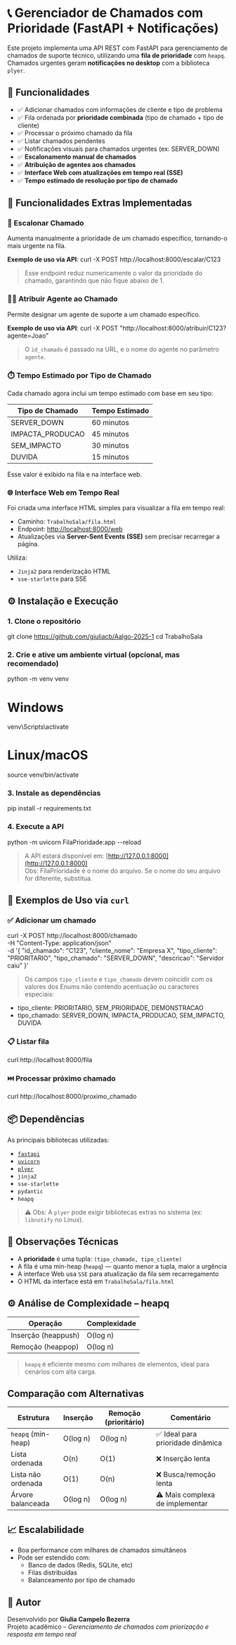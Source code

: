 # 📞 Gerenciador de Chamados com Prioridade (FastAPI + Notificações)
Este projeto implementa uma API REST com FastAPI para gerenciamento de chamados de suporte técnico, utilizando uma **fila de prioridade** com `heapq`. Chamados urgentes geram **notificações no desktop** com a biblioteca `plyer`.


## 🚀 Funcionalidades

- ✅ Adicionar chamados com informações de cliente e tipo de problema  
- ✅ Fila ordenada por **prioridade combinada** (tipo de chamado + tipo de cliente)  
- ✅ Processar o próximo chamado da fila  
- ✅ Listar chamados pendentes  
- ✅ Notificações visuais para chamados urgentes (ex: SERVER_DOWN)  
- ✅ **Escalonamento manual de chamados**
- ✅ **Atribuição de agentes aos chamados**
- ✅ **Interface Web com atualizações em tempo real (SSE)**
- ✅ **Tempo estimado de resolução por tipo de chamado**


## 🔧 Funcionalidades Extras Implementadas

### 🚨 Escalonar Chamado
Aumenta manualmente a prioridade de um chamado específico, tornando-o mais urgente na fila.

**Exemplo de uso via API**:
curl -X POST http://localhost:8000/escalar/C123

> Esse endpoint reduz numericamente o valor da prioridade do chamado, garantindo que não fique abaixo de 1.


### 👩‍💻 Atribuir Agente ao Chamado
Permite designar um agente de suporte a um chamado específico.

**Exemplo de uso via API**:
curl -X POST "http://localhost:8000/atribuir/C123?agente=Joao"

> O `id_chamado` é passado na URL, e o nome do agente no parâmetro `agente`.


### ⏱️ Tempo Estimado por Tipo de Chamado

Cada chamado agora inclui um tempo estimado com base em seu tipo:

| Tipo de Chamado     | Tempo Estimado |
|---------------------|----------------|
| SERVER_DOWN         | 60 minutos     |
| IMPACTA_PRODUCAO    | 45 minutos     |
| SEM_IMPACTO         | 30 minutos     |
| DUVIDA              | 15 minutos     |

Esse valor é exibido na fila e na interface web.


### 🌐 Interface Web em Tempo Real

Foi criada uma interface HTML simples para visualizar a fila em tempo real:

- Caminho: `TrabalhoSala/fila.html`
- Endpoint: [http://localhost:8000/web](http://localhost:8000/web)
- Atualizações via **Server-Sent Events (SSE)** sem precisar recarregar a página.

Utiliza:

- `Jinja2` para renderização HTML
- `sse-starlette` para SSE


## ⚙️ Instalação e Execução

### 1. Clone o repositório
git clone https://github.com/giuliacb/Aalgo-2025-1
cd TrabalhoSala


### 2. Crie e ative um ambiente virtual (opcional, mas recomendado)
python -m venv venv
# Windows
venv\Scripts\activate
# Linux/macOS
source venv/bin/activate


### 3. Instale as dependências
pip install -r requirements.txt

### 4. Execute a API
python -m uvicorn FilaPrioridade:app --reload

> A API estará disponível em: [http://127.0.0.1:8000](http://127.0.0.1:8000)  
> Obs: FilaPrioridade é o nome do arquivo. Se o nome do seu arquivo for diferente, substitua.


## 🔁 Exemplos de Uso via `curl`

### ✅ Adicionar um chamado
curl -X POST http://localhost:8000/chamado \
 -H "Content-Type: application/json" \
 -d '{
        "id_chamado": "C123",
        "cliente_nome": "Empresa X",
        "tipo_cliente": "PRIORITARIO",
        "tipo_chamado": "SERVER_DOWN",
        "descricao": "Servidor caiu"
      }'


> Os campos `tipo_cliente` e `tipo_chamado` devem coincidir com os valores dos Enums não contendo acentuação ou caracteres especiais:
- tipo_cliente: PRIORITARIO, SEM_PRIORIDADE, DEMONSTRACAO  
- tipo_chamado: SERVER_DOWN, IMPACTA_PRODUCAO, SEM_IMPACTO, DUVIDA

### 📋 Listar fila
curl http://localhost:8000/fila


### ⏭️ Processar próximo chamado
curl http://localhost:8000/proximo_chamado


## 📦 Dependências
As principais bibliotecas utilizadas:

- [`fastapi`](https://fastapi.tiangolo.com/)
- [`uvicorn`](https://www.uvicorn.org/)
- [`plyer`](https://github.com/kivy/plyer)
- `jinja2`
- `sse-starlette`
- `pydantic`
- `heapq`

> ⚠️ Obs: A `plyer` pode exigir bibliotecas extras no sistema (ex: `libnotify` no Linux).


## 📎 Observações Técnicas

- A **prioridade** é uma tupla: `(tipo_chamado, tipo_cliente)`
- A fila é uma min-heap (`heapq`) — quanto menor a tupla, maior a urgência
- A interface Web usa `SSE` para atualização da fila sem recarregamento
- O HTML da interface está em `TrabalhoSala/fila.html`


## ⚙️ Análise de Complexidade – heapq

| Operação             | Complexidade |
|----------------------|--------------|
| Inserção (heappush)  | O(log n)     |
| Remoção (heappop)    | O(log n)     |

> `heapq` é eficiente mesmo com milhares de elementos, ideal para cenários com alta carga.


## Comparação com Alternativas

| Estrutura         | Inserção | Remoção (prioritário)  | Comentário                        |
|-------------------|----------|------------------------|-----------------------------------|
| `heapq` (min-heap)| O(log n) | O(log n)               | ✅ Ideal para prioridade dinâmica|
| Lista ordenada    | O(n)     | O(1)                   | ❌ Inserção lenta                |
| Lista não ordenada| O(1)     | O(n)                   | ❌ Busca/remoção lenta           |
| Árvore balanceada | O(log n) | O(log n)               | ⚠️ Mais complexa de implementar  |


## 📈 Escalabilidade

- Boa performance com milhares de chamados simultâneos
- Pode ser estendido com:
  - Banco de dados (Redis, SQLite, etc)
  - Filas distribuídas
  - Balanceamento por tipo de chamado


## 📧 Autor

Desenvolvido por **Giulia Campelo Bezerra**  
Projeto acadêmico – *Gerenciamento de chamados com priorização e resposta em tempo real*
